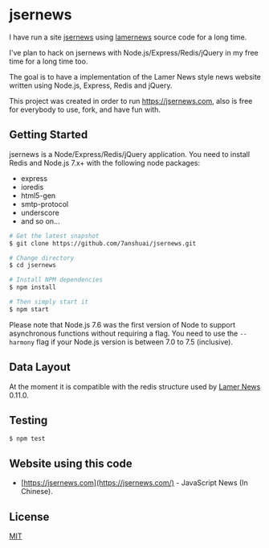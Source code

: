# jsernews

I have run a site [jsernews](https://jsernews.com) using [lamernews](https://github.com/antirez/lamernews) source code for a long time.

I've plan to hack on jsernews with Node.js/Express/Redis/jQuery in my free time for a long time too.

The goal is to have a implementation of the Lamer News style news website written using Node.js, Express, Redis and jQuery.

This project was created in order to run https://jsernews.com, also is free for everybody to use, fork, and have fun with.

## Getting Started
jsernews is a Node/Express/Redis/jQuery application. You need to install Redis and Node.js 7.x+ with the following node packages:

- express
- ioredis
- html5-gen
- smtp-protocol
- underscore
- and so on...

```bash
# Get the latest snapshot
$ git clone https://github.com/7anshuai/jsernews.git

# Change directory
$ cd jsernews

# Install NPM dependencies
$ npm install

# Then simply start it
$ npm start
```

Please note that Node.js 7.6 was the first version of Node to support asynchronous functions without requiring a flag. You need to use the `--harmony` flag if your Node.js version is between 7.0 to 7.5 (inclusive).

## Data Layout

At the moment it is compatible with the redis structure used by [Lamer News](https://github.com/antirez/lamernews#data-layout) 0.11.0.

## Testing
```
$ npm test
```

## Website using this code

- [https://jsernews.com](https://jsernews.com/) - JavaScript News (In Chinese).

## License
[MIT](/LICENSE)
